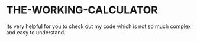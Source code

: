 # THE-WORKING-CALCULATOR
Its very helpful for you to check out my code which is not so much complex and easy to understand.
